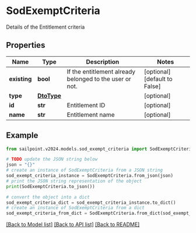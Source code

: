 # SodExemptCriteria

Details of the Entitlement criteria

## Properties

Name | Type | Description | Notes
------------ | ------------- | ------------- | -------------
**existing** | **bool** | If the entitlement already belonged to the user or not. | [optional] [default to False]
**type** | [**DtoType**](DtoType.md) |  | [optional] 
**id** | **str** | Entitlement ID | [optional] 
**name** | **str** | Entitlement name | [optional] 

## Example

```python
from sailpoint.v2024.models.sod_exempt_criteria import SodExemptCriteria

# TODO update the JSON string below
json = "{}"
# create an instance of SodExemptCriteria from a JSON string
sod_exempt_criteria_instance = SodExemptCriteria.from_json(json)
# print the JSON string representation of the object
print(SodExemptCriteria.to_json())

# convert the object into a dict
sod_exempt_criteria_dict = sod_exempt_criteria_instance.to_dict()
# create an instance of SodExemptCriteria from a dict
sod_exempt_criteria_from_dict = SodExemptCriteria.from_dict(sod_exempt_criteria_dict)
```
[[Back to Model list]](../README.md#documentation-for-models) [[Back to API list]](../README.md#documentation-for-api-endpoints) [[Back to README]](../README.md)


